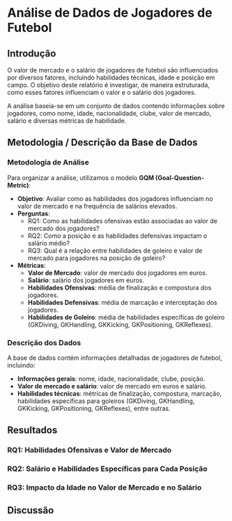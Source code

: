 # Análise de Dados de Jogadores de Futebol

## Introdução

O valor de mercado e o salário de jogadores de futebol são influenciados por diversos fatores, incluindo habilidades técnicas, idade e posição em campo. O objetivo deste relatório é investigar, de maneira estruturada, como esses fatores influenciam o valor e o salário dos jogadores.

A análise baseia-se em um conjunto de dados contendo informações sobre jogadores, como nome, idade, nacionalidade, clube, valor de mercado, salário e diversas métricas de habilidade.

## Metodologia / Descrição da Base de Dados

### Metodologia de Análise

Para organizar a análise, utilizamos o modelo **GQM (Goal-Question-Metric)**:
- **Objetivo**: Avaliar como as habilidades dos jogadores influenciam no valor de mercado e na frequência de salários elevados.
- **Perguntas**:
  - RQ1: Como as habilidades ofensivas estão associadas ao valor de mercado dos jogadores?
  - RQ2: Como a posição e as habilidades defensivas impactam o salário médio?
  - RQ3: Qual é a relação entre habilidades de goleiro e valor de mercado para jogadores na posição de goleiro?
- **Métricas**:
  - **Valor de Mercado**: valor de mercado dos jogadores em euros.
  - **Salário**: salário dos jogadores em euros.
  - **Habilidades Ofensivas**: média de finalização e compostura dos jogadores.
  - **Habilidades Defensivas**: média de marcação e interceptação dos jogadores.
  - **Habilidades de Goleiro**: média de habilidades específicas de goleiro (GKDiving, GKHandling, GKKicking, GKPositioning, GKReflexes).

### Descrição dos Dados

A base de dados contém informações detalhadas de jogadores de futebol, incluindo:
- **Informações gerais**: nome, idade, nacionalidade, clube, posição.
- **Valor de mercado e salário**: valor de mercado em euros e salário.
- **Habilidades técnicas**: métricas de finalização, compostura, marcação, habilidades específicas para goleiros (GKDiving, GKHandling, GKKicking, GKPositioning, GKReflexes), entre outras.

## Resultados

### RQ1: Habilidades Ofensivas e Valor de Mercado

### RQ2: Salário e Habilidades Específicas para Cada Posição

### RQ3: Impacto da Idade no Valor de Mercado e no Salário

##  Discussão